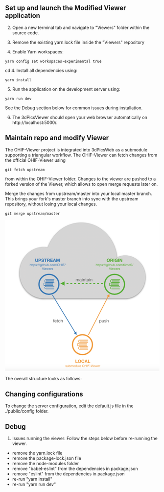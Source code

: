 ## Set up and launch the Modified Viewer application

2. Open a new terminal  tab and navigate to "Viewers" folder within the source code.

3. Remove the existing yarn.lock file inside the "Viewers" repository

4. Enable Yarn workspaces: 
```shell
yarn config set workspaces-experimental true
```
cd 
4. Install all dependencies using: 
```shell
yarn install
```

5. Run the application on the development server using: 
```shell
yarn run dev
```
See the Debug section below for common issues during installation. 

6. The 3dPicsViewer should open your web browser automatically on http://localhost:5000/.
## Maintain repo and modify Viewer
The OHIF-Viewer project is integrated into 3dPicsWeb as a submodule supporting a triangular workflow. 
The OHIF-Viewer can fetch changes from the official OHIF-Viewer using 
```shell
git fetch upstream 
```
from within the OHIF-Viewer folder. Changes to the viewer are pushed to a forked version of the Viewer, 
which allows to open merge requests later on. 

Merge the changes from upstream/master into your local master branch. This brings your fork's master branch into sync with the upstream repository, without losing your local changes.

```shell
git merge upstream/master
```

![](structure.png)

The overall structure looks as follows: 

## Changing configurations
To change the server configuration, edit the default.js file in the ./public/config folder. 

## Debug
1. Issues running the viewer: 
Follow the steps below before re-running the viewer. 
- remove the yarn.lock file
- remove the package-lock.json file
- remove the node-modules folder
- remove "babel-eslint" from the dependencies in package.json 
- remove "eslint" from the dependencies in package.json 
- re-run "yarn install" 
- re-run "yarn run dev"

